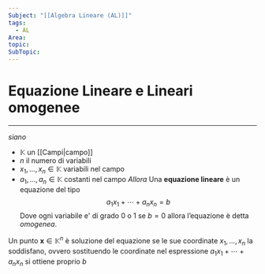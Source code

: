 ```yaml
---
Subject: "[[Algebra Lineare (AL)]]"
tags:
  - AL
Area: 
topic: 
SubTopic:
---
```

# Equazione Lineare e Lineari omogenee
---
_siano_
- $\mathbb{K}$ un [[Campi|campo]]
- $n$ il numero di variabili
- $x_1,\dots,x_n \in \mathbb{K}$ variabili nel campo
- $a_1,\dots,a_n \in \mathbb{K}$ costanti nel campo
_Allora_ Una __equazione lineare__ è un equazione del tipo 
$$a_1x_1 + \cdots+a_nx_n=b$$
Dove ogni variabile e' di grado $0$ o $1$ 
se $b=0$ allora l’equazione è detta _omogenea_.


Un punto $\boldsymbol{x} \in \mathbb{K}^n$ è soluzione del equazione se le sue coordinate $x_1,\dots,x_n$ la soddisfano, ovvero sostituendo le coordinate nel espressione $a_1x_1+\cdots+a_nx_n$ si ottiene proprio $b$
